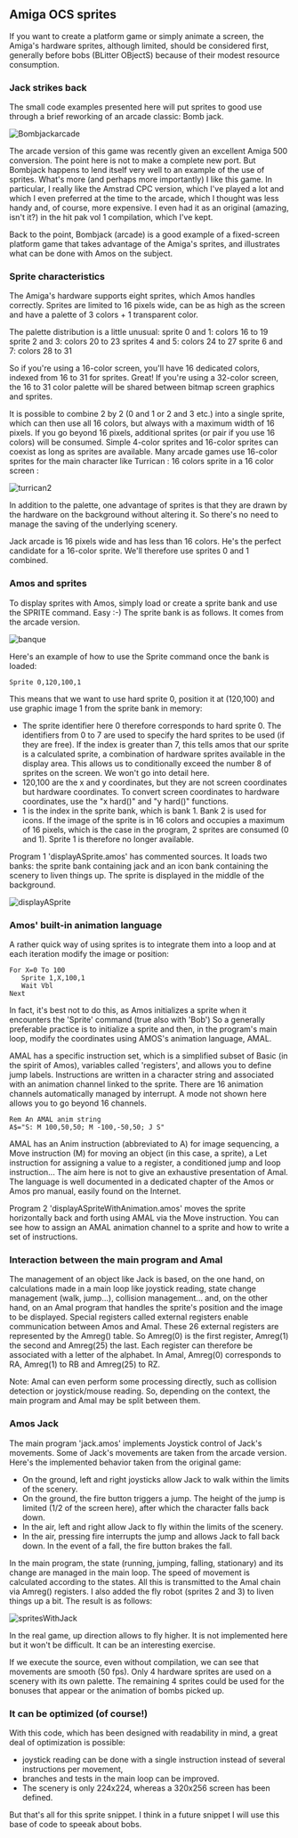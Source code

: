 ## Amiga OCS sprites

If you want to create a platform game or simply animate a screen, the Amiga's hardware sprites, although limited, should be considered first, generally before bobs (BLitter OBjectS) because of their modest resource consumption.

### Jack strikes back

The small code examples presented here will put sprites to good use through a brief reworking of an arcade classic: Bomb jack.

![Bombjackarcade](readImg/arcade.png)

The arcade version of this game was recently given an excellent Amiga 500 conversion. The point here is not to make a complete new port. But Bombjack happens to lend itself very well to an example of the use of sprites. What's more (and perhaps more importantly) I like this game. In particular, I really like the Amstrad CPC version, which I've played a lot and which I even preferred at the time to the arcade, which I thought was less handy and, of course, more expensive.
I even had it as an original (amazing, isn't it?) in the hit pak vol 1 compilation, which I've kept.

Back to the point, Bombjack (arcade) is a good example of a fixed-screen platform game that takes advantage of the Amiga's sprites, and illustrates what can be done with Amos on the subject.

### Sprite characteristics

The Amiga's hardware supports eight sprites, which Amos handles correctly. 
Sprites are limited to 16 pixels wide, can be as high as the screen and have a palette of 3 colors + 1 transparent color.

The palette distribution is a little unusual:
sprite 0 and 1: colors 16 to 19
sprite 2 and 3: colors 20 to 23
sprites 4 and 5: colors 24 to 27
sprite 6 and 7: colors 28 to 31

So if you're using a 16-color screen, you'll have 16 dedicated colors, indexed from 16 to 31 for sprites. Great! 
If you're using a 32-color screen, the 16 to 31 color palette will be shared between bitmap screen graphics and sprites.

It is possible to combine 2 by 2 (0 and 1 or 2 and 3 etc.) into a single sprite, which can then use all 16 colors, but always with a maximum width of 16 pixels. If you go beyond 16 pixels, additional sprites (or pair if you use 16 colors) will be consumed. Simple 4-color sprites and 16-color sprites can coexist as long as sprites are available.
Many arcade games use 16-color sprites for the main character like Turrican : 16 colors sprite in a 16 color screen :

![turrican2](readImg/turrican2.png)

In addition to the palette, one advantage of sprites is that they are drawn by the hardware on the background without altering it. So there's no need to manage the saving of the underlying scenery.

Jack arcade is 16 pixels wide and has less than 16 colors. He's the perfect candidate for a 16-color sprite. 
We'll therefore use sprites 0 and 1 combined.

### Amos and sprites

To display sprites with Amos, simply load or create a sprite bank and use the SPRITE command. Easy :-)
The sprite bank is as follows. It comes from the arcade version.

![banque](readImg/banque.png)

Here's an example of how to use the Sprite command once the bank is loaded:

```
Sprite 0,120,100,1
```

This means that we want to use hard sprite 0, position it at (120,100) and use graphic image 1 from the sprite bank in memory:
- The sprite identifier here 0 therefore corresponds to hard sprite 0. The identifiers from 0 to 7 are used to specify the hard sprites to be used (if they are free). If the index is greater than 7, this tells amos that our sprite is a calculated sprite, a combination of hardware sprites available in the display area. This allows us to conditionally exceed the number 8 of sprites on the screen. We won't go into detail here.
- 120,100 are the x and y coordinates, but they are not screen coordinates but hardware coordinates. To convert screen coordinates to hardware coordinates, use the "x hard()" and "y hard()" functions.
- 1 is the index in the sprite bank, which is bank 1. Bank 2 is used for icons. If the image of the sprite is in 16 colors and occupies a maximum of 16 pixels, which is the case in the program, 2 sprites are consumed (0 and 1). Sprite 1 is therefore no longer available.

Program 1 'displayASprite.amos' has commented sources. It loads two banks: the sprite bank containing jack and an icon bank containing the scenery to liven things up. The sprite is displayed in the middle of the background.

![displayASprite](readImg/displayASprite.png)

### Amos' built-in animation language

A rather quick way of using sprites is to integrate them into a loop and at each iteration modify the image or position:

```
For X=0 To 100
   Sprite 1,X,100,1
   Wait Vbl 
Next 
```

In fact, it's best not to do this, as Amos initializes a sprite when it encounters the 'Sprite' command (true also with 'Bob')
So a generally preferable practice is to initialize a sprite and then, in the program's main loop, modify the coordinates using AMOS's animation language, AMAL.

AMAL has a specific instruction set, which is a simplified subset of Basic (in the spirit of Amos), variables called 'registers', and allows you to define jump labels.
Instructions are written in a character string and associated with an animation channel linked to the sprite. There are 16 animation channels automatically managed by interrupt. A mode not shown here allows you to go beyond 16 channels.

```
Rem An AMAL anim string
A$="S: M 100,50,50; M -100,-50,50; J S"
```

AMAL has an Anim instruction (abbreviated to A) for image sequencing, a Move instruction (M) for moving an object (in this case, a sprite), a Let instruction for assigning a value to a register, a conditioned jump and loop instruction...
The aim here is not to give an exhaustive presentation of Amal. The language is well documented in a dedicated chapter of the Amos or Amos pro manual, easily found on the Internet.

Program 2 'displayASpriteWithAnimation.amos' moves the sprite horizontally back and forth using AMAL via the Move instruction. You can see how to assign an AMAL animation channel to a sprite and how to write a set of instructions.

### Interaction between the main program and Amal

The management of an object like Jack is based, on the one hand, on calculations made in a main loop like joystick reading, state change management (walk, jump...), collision management... and, on the other hand, on an Amal program that handles the sprite's position and the image to be displayed.
Special registers called external registers enable communication between Amos and Amal.
These 26 external registers are represented by the Amreg() table. So Amreg(0) is the first register, Amreg(1) the second and Amreg(25) the last. Each register can therefore be associated with a letter of the alphabet.
In Amal, Amreg(0) corresponds to RA, Amreg(1) to RB and Amreg(25) to RZ.

Note: Amal can even perform some processing directly, such as collision detection or joystick/mouse reading. So, depending on the context, the main program and Amal may be split between them.

### Amos Jack

The main program 'jack.amos' implements Joystick control of Jack's movements.
Some of Jack's movements are taken from the arcade version. Here's the implemented behavior taken from the original game:
- On the ground, left and right joysticks allow Jack to walk within the limits of the scenery.
- On the ground, the fire button triggers a jump. The height of the jump is limited (1/2 of the screen here), after which the character falls back down.
- In the air, left and right allow Jack to fly within the limits of the scenery.
- In the air, pressing fire interrupts the jump and allows Jack to fall back down. In the event of a fall, the fire button brakes the fall.

In the main program, the state (running, jumping, falling, stationary) and its change are managed in the main loop. The speed of movement is calculated according to the states. All this is transmitted to the Amal chain via Amreg() registers.
I also added the fly robot (sprites 2 and 3) to liven things up a bit. 
The result is as follows:

![spritesWithJack](readImg/spritesWithJack.png)

In the real game, up direction allows to fly higher. It is not implemented here but it won't be difficult. It can be an interesting exercise.

If we execute the source, even without compilation, we can see that movements are smooth (50 fps). Only 4 hardware sprites are used on a scenery with its own palette.
The remaining 4 sprites could be used for the bonuses that appear or the animation of bombs picked up. 

### It can be optimized (of course!)

With this code, which has been designed with readability in mind, a great deal of optimization is possible: 
- joystick reading can be done with a single instruction instead of several instructions per movement,
- branches and tests in the main loop can be improved.
- The scenery is only 224x224, whereas a 320x256 screen has been defined.

But that's all for this sprite snippet. I think in a future snippet I will use this base of code to speeak about bobs.



